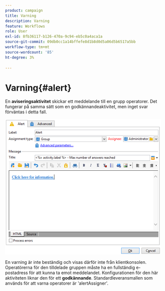 ```yaml
---
product: campaign
title: Varning
description: Varning
feature: Workflows
role: User
exl-id: 8fb36117-b126-470a-9c94-eb5c0a4aca1a
source-git-commit: 09db0cc1a14bffefe8d1b8d0d5a06d5b6517a5bb
workflow-type: tm+mt
source-wordcount: '85'
ht-degree: 3%

---
```


# Varning{#alert}



En **aviseringsaktivitet** skickar ett meddelande till en grupp operatorer. Det fungerar på samma sätt som en godkännandeaktivitet, men inget svar förväntas i detta fall.

![](assets/edit_alerte.png)

En varning är inte beständig och visas därför inte från klientkonsolen. Operatörerna för den tilldelade gruppen måste ha en fullständig e-postadress för att kunna ta emot meddelandet. Konfigurationen för den här aktiviteten liknar den för ett **godkännande**. Standardleveransmallen som används för att varna operatorer är &#39;alertAssigner&#39;.

